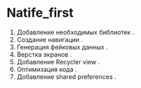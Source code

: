 # Natife_first

1. Добавление необходимых библиотек .
2. Создание навигации .
3. Генерация фейковых данных .
4. Верстка экранов .
5. Добавление Recycler view . 
6. Оптимизация кода .
7. Добавление shared preferences .




